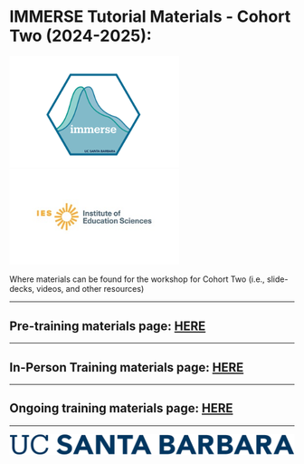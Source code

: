 # IMMERSE Tutorial Materials - Cohort Two (2024-2025): 

<p align="center">

<img src="images/immerse_hex_small.png" width="300"/> <img src="images/IESNewLogo.jpg" width="300"/>

</p>


Where materials can be found for the workshop for Cohort Two (i.e., slide-decks, videos, and other resources)

- - -

## Pre-training materials page: [HERE](https://immerse-ucsb.github.io/cohort-two/pre-training)

- - -

## In-Person Training materials page: [HERE](https://immerse-ucsb.github.io/cohort-two/in-person-training)

- - -

## Ongoing training materials page:  [HERE](https://immerse-ucsb.github.io/cohort-two/continued_training)

- - -


![](images/UCSB_Navy_mark.png)
